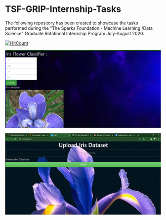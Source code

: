 # TSF-GRIP-Internship-Tasks
The following repository has been created to showcase the tasks performed during the "The Sparks Foundation - Machine Learning /Data Science" Graduate Rotational Internship Program July-August 2020.

[![HitCount](http://hits.dwyl.com/PaulSudarshan/TSF-GRIP-Internship-Tasks.svg)](http://hits.dwyl.com/PaulSudarshan/TSF-GRIP-Internship-Tasks)


![](IRIS-CLASSIFIER/images/classify-1.png)

![](Clustering-Visualization/images/clustering-ui.png)
